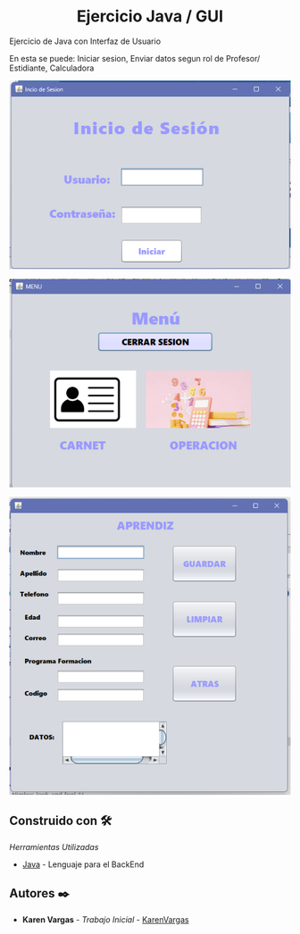 <h1 align="center"> Ejercicio Java / GUI</h1>
Ejercicio de Java con Interfaz de Usuario

En esta se puede: Iniciar sesion, Enviar datos segun rol de Profesor/ Estidiante, Calculadora

<p align="center"><img src="./Img_README/GUI-1.png"/></p> 
<p align="center"><img src="./Img_README/GUI-2.png"/></p> 
<p align="center"><img src="./Img_README/GUI-3.png"/></p> 


## Construido con 🛠️

_Herramientas Utilizadas_

* [Java](https://www.java.com/es/) - Lenguaje para el BackEnd

## Autores ✒️

* **Karen Vargas** - *Trabajo Inicial* - [KarenVargas](https://github.com/Karen11Vargas)

